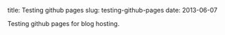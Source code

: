 title: Testing github pages
slug: testing-github-pages
date: 2013-06-07

Testing github pages for blog hosting.
